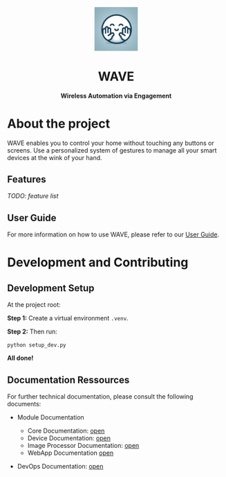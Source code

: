 <div align="center">
    <img src="./docs/_media/wave_project_avatar.png" width="20%">
    <h1>WAVE</h1>
    <p align="center">
    <strong>Wireless Automation via Engagement</strong>
    </p>
</div>

# About the project

WAVE enables you to control your home without touching any buttons or screens. Use a personalized system of gestures to manage all your smart devices at the wink of your hand.

## Features

_TODO: feature list_

## User Guide

For more information on how to use WAVE, please refer to our [User Guide](/docs/User/_USER_GUIDE.md).

# Development and Contributing

## Development Setup
At the project root:

__Step 1:__ Create a virtual environment  `.venv`.

__Step 2:__ Then run:
```
python setup_dev.py
```

__All done!__


## Documentation Ressources
For further  technical documentation, please consult the following documents:

- Module Documentation
    - Core Documentation: [open](/docs/Core/_CORE.md)
    - Device Documentation: [open](/docs/Device/_DEVICE.md)
    - Image Processor Documentation: [open](/docs/ImageProcessor/_IMAGE_PROCESSOR.md)
    - WebApp Documentation [open](/docs/WebApp/_WEB_APP.md)

- DevOps Documentation: [open](/docs/DevOps/_DEV_OPS.md)